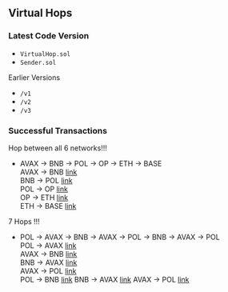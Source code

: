 ## Virtual Hops

### Latest Code Version

- `VirtualHop.sol`
- `Sender.sol`

Earlier Versions
- `/v1` 
- `/v2`
- `/v3` 

### Successful Transactions

Hop between all 6 networks!!!

- AVAX -> BNB -> POL -> OP -> ETH -> BASE   
  AVAX ->  BNB  [link](https://ccip.chain.link/msg/0x9c3e37c816751d576ab86b17118e4ef764e59ab955bee5237f0d73158d42e5ce)    
  BNB  ->  POL  [link](https://ccip.chain.link/msg/0x2d06e5eae21ad9b52944ca1f3e9105224438fda98406b2de0669cc54376f9e7c)    
  POL  ->  OP   [link](https://ccip.chain.link/msg/0xf0ff6ebd03f8ba9ee8be585dc85664541d64f63d16f20e58c19981bf68bd3180)    
  OP   ->  ETH  [link](https://ccip.chain.link/msg/0x99f5d51b14ba6e825377c799dbcb4ab3623d445d4ddb7d5a4d15dc2c3803b1a4)    
  ETH  ->  BASE [link](https://ccip.chain.link/msg/0x155412159dbc4373ef2cda1e764bddb86a4d69cb3a8555333777c798ae9c1aaa)   

7 Hops !!!

- POL -> AVAX -> BNB -> AVAX -> POL -> BNB -> AVAX -> POL  
  POL   ->  AVAX  [link](https://ccip.chain.link/msg/0x48d5dc769759536ed17ea6c8f31278ebb7e7b463e9913ea86e4df2eb2c0ead8f)    
  AVAX  ->  BNB   [link](https://ccip.chain.link/msg/0xb22b4039a9c03e4a7941edee741d92cec85d99532af6aec9407f5cfd5958d272)    
  BNB   ->  AVAX  [link](https://ccip.chain.link/msg/0xad76fcccee52d629c6c700accebd2a0f56e1fd51da7ecb0d9af2bfbe9870788e)    
  AVAX  ->  POL   [link](https://ccip.chain.link/msg/0xbe6dd73fe0471bb64a8d217738256f14cf0e15cce9d09573bb49458f0d6adb12)    
  POL   ->  BNB   [link](https://ccip.chain.link/msg/0x4bc6da94cf1982e45c55115327ee559b93a01f475f603c552a3cb33d919ecc90) 
  BNB   ->  AVAX  [link](https://ccip.chain.link/msg/0xcee04f8759355d253cb1a8cdf4e5eec2d36516d4cef1b1782d3e50c3b7baf15c) 
  AVAX  ->  POL   [link](https://ccip.chain.link/msg/0x2cd419417fc1ea5b7f318d0bd4681bb4cfefcf926327a5e2cf8d12659bfda607) 

